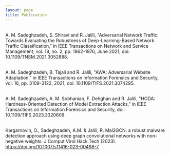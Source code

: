 ```yaml
---
layout: page
title: Publication
---
```


<br>A. M. Sadeghzadeh, S. Shiravi and R. Jalili, "Adversarial Network Traffic: Towards Evaluating the Robustness of Deep-Learning-Based Network Traffic Classification," in IEEE Transactions on Network and Service Management, vol. 18, no. 2, pp. 1962-1976, June 2021, doi: 10.1109/TNSM.2021.3052888.<br>


<br>A. M. Sadeghzadeh, B. Tajali and R. Jalili, "AWA: Adversarial Website Adaptation," in IEEE Transactions on Information Forensics and Security, vol. 16, pp. 3109-3122, 2021, doi: 10.1109/TIFS.2021.3074295.<br>

<br>A. M. Sadeghzadeh, A. M. Sobhanian, F. Dehghan and R. Jalili, "HODA: Hardness-Oriented Detection of Model Extraction Attacks," in IEEE Transactions on Information Forensics and Security, doi: 10.1109/TIFS.2023.3320609.<br>

<br> Kargarnovin, O., Sadeghzadeh, A.M. & Jalili, R. Mal2GCN: a robust malware detection approach using deep graph convolutional networks with non-negative weights. J Comput Virol Hack Tech (2023). https://doi.org/10.1007/s11416-023-00498-7 <br>
